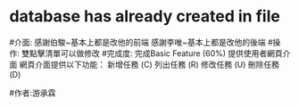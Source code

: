 # database has already created in file
#介面:
感謝伯駿~基本上都是改他的前端
感謝李唯~基本上都是改他的後端
#操作:
雙點擊清單可以做修改
#完成度:
完成Basic Feature (60%)
提供使用者網頁介面
網頁介面提供以下功能：
新增任務 (C)
列出任務 (R)
修改任務 (U)
刪除任務 (D)

#作者:游承霖


